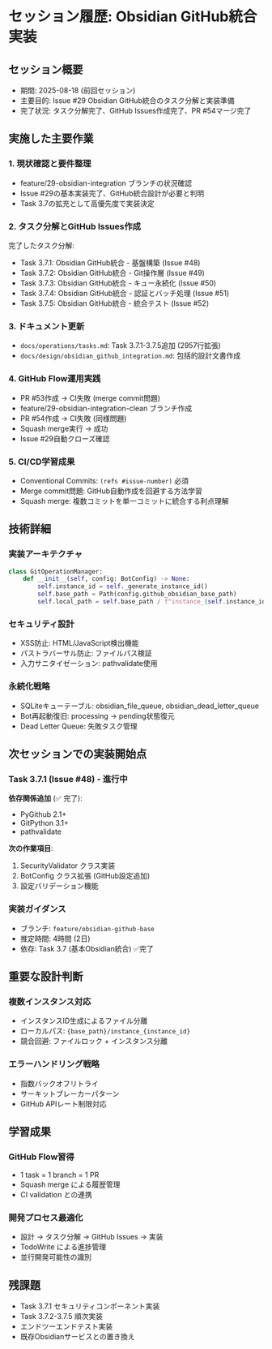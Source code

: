 # セッション履歴: Obsidian GitHub統合実装

## セッション概要
- 期間: 2025-08-18 (前回セッション)
- 主要目的: Issue #29 Obsidian GitHub統合のタスク分解と実装準備
- 完了状況: タスク分解完了、GitHub Issues作成完了、PR #54マージ完了

## 実施した主要作業

### 1. 現状確認と要件整理
- feature/29-obsidian-integration ブランチの状況確認
- Issue #29の基本実装完了、GitHub統合設計が必要と判明
- Task 3.7の拡充として高優先度で実装決定

### 2. タスク分解とGitHub Issues作成
完了したタスク分解:
- Task 3.7.1: Obsidian GitHub統合 - 基盤構築 (Issue #48)
- Task 3.7.2: Obsidian GitHub統合 - Git操作層 (Issue #49)
- Task 3.7.3: Obsidian GitHub統合 - キュー永続化 (Issue #50)
- Task 3.7.4: Obsidian GitHub統合 - 認証とバッチ処理 (Issue #51)
- Task 3.7.5: Obsidian GitHub統合 - 統合テスト (Issue #52)

### 3. ドキュメント更新
- `docs/operations/tasks.md`: Task 3.7.1-3.7.5追加 (2957行拡張)
- `docs/design/obsidian_github_integration.md`: 包括的設計文書作成

### 4. GitHub Flow運用実践
- PR #53作成 → CI失敗 (merge commit問題)
- feature/29-obsidian-integration-clean ブランチ作成
- PR #54作成 → CI失敗 (同様問題)
- Squash merge実行 → 成功
- Issue #29自動クローズ確認

### 5. CI/CD学習成果
- Conventional Commits: `(refs #issue-number)` 必須
- Merge commit問題: GitHub自動作成を回避する方法学習
- Squash merge: 複数コミットを単一コミットに統合する利点理解

## 技術詳細

### 実装アーキテクチャ
```python
class GitOperationManager:
    def __init__(self, config: BotConfig) -> None:
        self.instance_id = self._generate_instance_id()
        self.base_path = Path(config.github_obsidian_base_path)
        self.local_path = self.base_path / f"instance_{self.instance_id}"
```

### セキュリティ設計
- XSS防止: HTML/JavaScript検出機能
- パストラバーサル防止: ファイルパス検証
- 入力サニタイゼーション: pathvalidate使用

### 永続化戦略
- SQLiteキューテーブル: obsidian_file_queue, obsidian_dead_letter_queue
- Bot再起動復旧: processing → pending状態復元
- Dead Letter Queue: 失敗タスク管理

## 次セッションでの実装開始点

### Task 3.7.1 (Issue #48) - 進行中
**依存関係追加** (✅ 完了):
- PyGithub 2.1+
- GitPython 3.1+
- pathvalidate

**次の作業項目**:
1. SecurityValidator クラス実装
2. BotConfig クラス拡張 (GitHub設定追加)
3. 設定バリデーション機能

### 実装ガイダンス
- ブランチ: `feature/obsidian-github-base`
- 推定時間: 4時間 (2日)
- 依存: Task 3.7 (基本Obsidian統合) ✅完了

## 重要な設計判断

### 複数インスタンス対応
- インスタンスID生成によるファイル分離
- ローカルパス: `{base_path}/instance_{instance_id}`
- 競合回避: ファイルロック + インスタンス分離

### エラーハンドリング戦略
- 指数バックオフリトライ
- サーキットブレーカーパターン
- GitHub APIレート制限対応

## 学習成果

### GitHub Flow習得
- 1 task = 1 branch = 1 PR
- Squash merge による履歴管理
- CI validation との連携

### 開発プロセス最適化
- 設計 → タスク分解 → GitHub Issues → 実装
- TodoWrite による進捗管理
- 並行開発可能性の識別

## 残課題
- Task 3.7.1 セキュリティコンポーネント実装
- Task 3.7.2-3.7.5 順次実装
- エンドツーエンドテスト実装
- 既存Obsidianサービスとの置き換え
